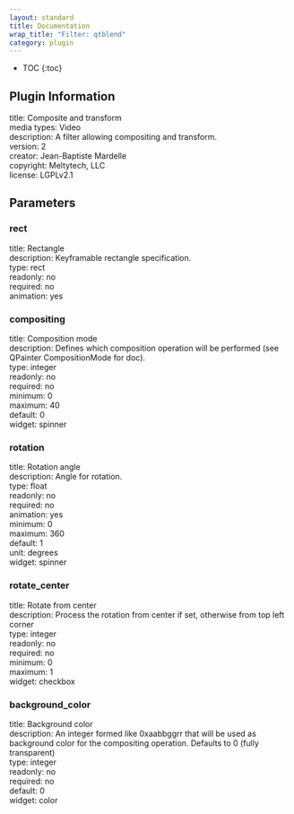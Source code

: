 ```yaml
---
layout: standard
title: Documentation
wrap_title: "Filter: qtblend"
category: plugin
---
```

* TOC
{:toc}

## Plugin Information

title: Composite and transform  
media types:
Video  
description: A filter allowing compositing and transform.  
version: 2  
creator: Jean-Baptiste Mardelle  
copyright: Meltytech, LLC  
license: LGPLv2.1  

## Parameters

### rect

title: Rectangle    
description:
Keyframable rectangle specification.  
type: rect  
readonly: no  
required: no  
animation: yes  

### compositing

title: Composition mode    
description:
Defines which composition operation will be performed (see QPainter CompositionMode for doc).  
type: integer  
readonly: no  
required: no  
minimum: 0  
maximum: 40  
default: 0  
widget: spinner  

### rotation

title: Rotation angle    
description:
Angle for rotation.  
type: float  
readonly: no  
required: no  
animation: yes  
minimum: 0  
maximum: 360  
default: 1  
unit: degrees  
widget: spinner  

### rotate_center

title: Rotate from center    
description:
Process the rotation from center if set, otherwise from top left corner  
type: integer  
readonly: no  
required: no  
minimum: 0  
maximum: 1  
widget: checkbox  

### background_color

title: Background color    
description:
An integer formed like 0xaabbggrr that will be used as background color for the compositing operation. Defaults to 0 (fully transparent)  
type: integer  
readonly: no  
required: no  
default: 0  
widget: color  


